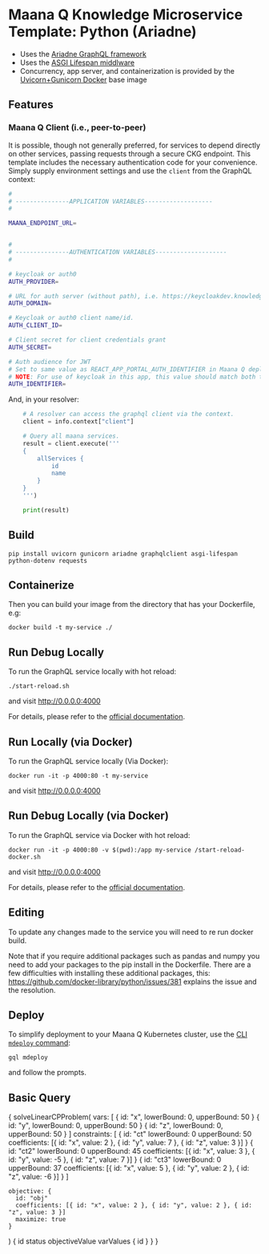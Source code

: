 # Maana Q Knowledge Microservice Template: Python (Ariadne)

- Uses the [Ariadne GraphQL framework](https://ariadnegraphql.org/)
- Uses the [ASGI Lifespan middlware](https://pypi.org/project/asgi-lifespan/)
- Concurrency, app server, and containerization is provided by the [Uvicorn+Gunicorn Docker](https://github.com/tiangolo/uvicorn-gunicorn-docker) base image

## Features

### Maana Q Client (i.e., peer-to-peer)

It is possible, though not generally preferred, for services to depend directly on other services, passing requests through a secure CKG endpoint.  This template includes the necessary authentication code for your convenience.  Simply supply environment settings and use the `client` from the GraphQL context:

```bash
#
# ---------------APPLICATION VARIABLES-------------------
#

MAANA_ENDPOINT_URL=


#
# ---------------AUTHENTICATION VARIABLES--------------------
#

# keycloak or auth0
AUTH_PROVIDER=

# URL for auth server (without path), i.e. https://keycloakdev.knowledge.maana.io:8443
AUTH_DOMAIN=

# Keycloak or auth0 client name/id.
AUTH_CLIENT_ID=

# Client secret for client credentials grant
AUTH_SECRET=

# Auth audience for JWT
# Set to same value as REACT_APP_PORTAL_AUTH_IDENTIFIER in Maana Q deployment ENVs)
# NOTE: For use of keycloak in this app, this value should match both the realm and audience values. 
AUTH_IDENTIFIER=
```

And, in your resolver:

```python
    # A resolver can access the graphql client via the context.
    client = info.context["client"]

    # Query all maana services.
    result = client.execute('''
    {
        allServices {
            id
            name
        }
    }
    ''')

    print(result)
```

## Build

```
pip install uvicorn gunicorn ariadne graphqlclient asgi-lifespan python-dotenv requests

```

## Containerize

Then you can build your image from the directory that has your Dockerfile, e.g:

```
docker build -t my-service ./
```

## Run Debug Locally

To run the GraphQL service locally with hot reload:

```
./start-reload.sh
```

and visit http://0.0.0.0:4000

For details, please refer to the [official documentation](https://github.com/tiangolo/uvicorn-gunicorn-fastapi-docker#development-live-reload).

## Run Locally (via Docker)

To run the GraphQL service locally (Via Docker):

```
docker run -it -p 4000:80 -t my-service
```

and visit http://0.0.0.0:4000

## Run Debug Locally (via Docker)

To run the GraphQL service via Docker with hot reload:

```
docker run -it -p 4000:80 -v $(pwd):/app my-service /start-reload-docker.sh
```

and visit http://0.0.0.0:4000

For details, please refer to the [official documentation](https://github.com/tiangolo/uvicorn-gunicorn-fastapi-docker#development-live-reload).

## Editing

To update any changes made to the service you will need to re run docker build.

Note that if you require additional packages such as pandas and numpy you need to add your packages to the pip install in the Dockerfile. There are a few difficulties with installing these additional packages, this: https://github.com/docker-library/python/issues/381 explains the issue and the resolution.

## Deploy

To simplify deployment to your Maana Q Kubernetes cluster, use the [CLI `mdeploy` command](https://github.com/maana-io/q-cli#mdeploy):

```
gql mdeploy
```

and follow the prompts.


## Basic Query


{
  solveLinearCPProblem(
    vars: [
      { id: "x", lowerBound: 0, upperBound: 50 }
      { id: "y", lowerBound: 0, upperBound: 50 }
      { id: "z", lowerBound: 0, upperBound: 50 }
    ]
    constraints: [
      {
        id: "ct"
        lowerBound: 0
        upperBound: 50
        coefficients: [{ id: "x", value: 2 }, { id: "y", value: 7 }, { id: "z", value: 3 }]
      }
      {
        id: "ct2"
        lowerBound: 0
        upperBound: 45
        coefficients: [{ id: "x", value: 3 }, { id: "y", value: -5 }, { id: "z", value: 7 }]
      }
      {
        id: "ct3"
        lowerBound: 0
        upperBound: 37
        coefficients: [{ id: "x", value: 5 }, { id: "y", value: 2 }, { id: "z", value: -6 }]
      }
    ]

    objective: {
      id: "obj"
      coefficients: [{ id: "x", value: 2 }, { id: "y", value: 2 }, { id: "z", value: 3 }]
      maximize: true
    }
  ) {
    id
    status
    objectiveValue
    varValues {
      id
    }
  } 
}

